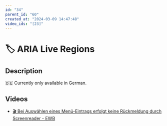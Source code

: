 ```yaml
---
id: "34"
parent_id: "60"
created_at: "2024-03-09 14:47:48"
video_ids: "[23]"
---
```


# 🏷️ ARIA Live Regions

## Description

🇩🇪 Currently only available in German.

## Videos

- [🎬 Bei Auswählen eines Menü-Eintrags erfolgt keine Rückmeldung durch Screenreader - EWB](/en/videos/bei-auswahlen-eines-menu-eintrags-erfolgt-keine-ruckmeldung-durch-screenreader-ewb)
